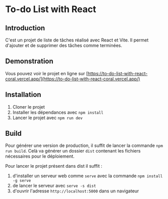 # To-do List with React

## Introduction

C'est un projet de liste de tâches réalisé avec React et Vite. Il permet d'ajouter et de supprimer des tâches comme terminées.

## Demonstration

Vous pouvez voir le projet en ligne sur [https://to-do-list-with-react-coral.vercel.app/](https://to-do-list-with-react-coral.vercel.app/)

## Installation

1. Cloner le projet
2. Installer les dépendances avec `npm install`
3. Lancer le projet avec `npm run dev`

## Build

Pour générer une version de production, il suffit de lancer la commande `npm run build`.
Celà va générer un dossier `dist` contenant les fichiers nécessaires pour le déploiement.

Pour lancer le projet présent dans dist il suffit :
1. d'installer un serveur web comme `serve` avec la commande `npm install -g serve`
2. de lancer le serveur avec `serve -s dist`
3. d'ouvrir l'adresse `http://localhost:5000` dans un navigateur